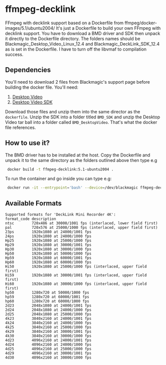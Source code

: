 # ffmpeg-decklink
FFmpeg with decklink support based on a Dockerfile from ffmpeg/docker-images/5.1/ubuntu2004/
It's just a Dockerfile to build your own FFmpeg with decklink support. You have to download a BMD driver and SDK then unpack it directly to the Dockerfile directory. The folders names should be Blackmagic_Desktop_Video_Linux_12.4 and Blackmagic_DeckLink_SDK_12.4 as is set in the Dockerfile. I have to turn off the libvmaf to compilation success. 

## Dependencies
You'll need to download 2 files from Blackmagic's support page before building the docker file. You'll need:
1. [Desktop Video](https://www.blackmagicdesign.com/support/family/capture-and-playback)
2. [Desktop Video SDK](https://www.blackmagicdesign.com/support/family/capture-and-playback)

Download those files and unzip them into the same director as the `dockerfile`. Unzip the SDK into a folder titled `BMD_SDK` and unzip the Desktop Video tar ball into a folder called `BMD_DesktopVideo`. That's what the docker file references.

## How to use it?
The BMD driver has to be installed at the host. Copy the Dockerfile and unpack it to the same directory as the folders outlined above then type e.g
```bash
 docker build -t ffmpeg-decklink:5.1-ubuntu2004 .
```
To run the container and go inside you can type e.g:
```bash
 docker run -it --entrypoint='bash' --device=/dev/blackmagic ffmpeg-decklink:5.1-ubuntu2004
```

## Available Formats
```
Supported formats for 'DeckLink Mini Recorder 4K':
format_code	description
ntsc		720x486 at 30000/1001 fps (interlaced, lower field first)
pal 		720x576 at 25000/1000 fps (interlaced, upper field first)
23ps		1920x1080 at 24000/1001 fps
24ps		1920x1080 at 24000/1000 fps
Hp25		1920x1080 at 25000/1000 fps
Hp29		1920x1080 at 30000/1001 fps
Hp30		1920x1080 at 30000/1000 fps
Hp50		1920x1080 at 50000/1000 fps
Hp59		1920x1080 at 60000/1001 fps
Hp60		1920x1080 at 60000/1000 fps
Hi50		1920x1080 at 25000/1000 fps (interlaced, upper field first)
Hi59		1920x1080 at 30000/1001 fps (interlaced, upper field first)
Hi60		1920x1080 at 30000/1000 fps (interlaced, upper field first)
hp50		1280x720 at 50000/1000 fps
hp59		1280x720 at 60000/1001 fps
hp60		1280x720 at 60000/1000 fps
2d23		2048x1080 at 24000/1001 fps
2d24		2048x1080 at 24000/1000 fps
2d25		2048x1080 at 25000/1000 fps
4k23		3840x2160 at 24000/1001 fps
4k24		3840x2160 at 24000/1000 fps
4k25		3840x2160 at 25000/1000 fps
4k29		3840x2160 at 30000/1001 fps
4k30		3840x2160 at 30000/1000 fps
4d23		4096x2160 at 24000/1001 fps
4d24		4096x2160 at 24000/1000 fps
4d25		4096x2160 at 25000/1000 fps
4d29		4096x2160 at 30000/1001 fps
4d30		4096x2160 at 30000/1000 fps
```
